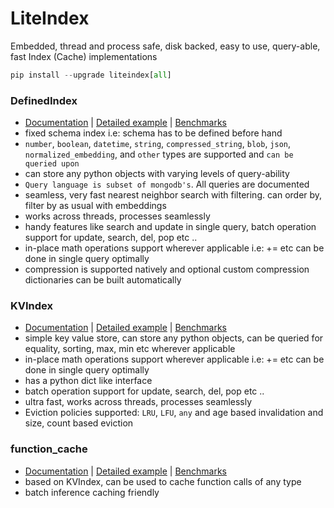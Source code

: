 # LiteIndex
Embedded, thread and process safe, disk backed, easy to use, query-able, fast Index (Cache) implementations

```python
pip install --upgrade liteindex[all]
```

### DefinedIndex
- [Documentation](https://github.com/notAI-tech/LiteIndex/blob/main/DefinedIndex.md) | [Detailed example](https://github.com/notAI-tech/LiteIndex/blob/main/examples/defined_index_example.py) | [Benchmarks](https://github.com/notAI-tech/LiteIndex/tree/main/benchmarks/DefinedIndex)
- fixed schema index i.e: schema has to be defined before hand
- `number`, `boolean`, `datetime`, `string`, `compressed_string`, `blob`, `json`, `normalized_embedding`, and `other` types are supported and `can be queried upon`
- can store any python objects with varying levels of query-ability
- `Query language is subset of mongodb's`. All queries are documented
- seamless, very fast nearest neighbor search with filtering. can order by, filter by as usual with embeddings
- works across threads, processes seamlessly
- handy features like search and update in single query, batch operation support for update, search, del, pop etc ..
- in-place math operations support wherever applicable i.e: += etc can be done in single query optimally
- compression is supported natively and optional custom compression dictionaries can be built automatically

### KVIndex
- [Documentation](https://github.com/notAI-tech/LiteIndex/blob/main/KVIndex.md) | [Detailed example](https://github.com/notAI-tech/LiteIndex/blob/main/examples/defined_index_example.py) | [Benchmarks](https://github.com/notAI-tech/LiteIndex/tree/main/benchmarks/DefinedIndex)
- simple key value store, can store any python objects, can be queried for equality, sorting, max, min etc wherever applicable
- in-place math operations support wherever applicable i.e: += etc can be done in single query optimally
- has a python dict like interface
- batch operation support for update, search, del, pop etc ..
- ultra fast, works across threads, processes seamlessly
- Eviction policies supported: `LRU`, `LFU`, `any` and age based invalidation and size, count based eviction

### function_cache
- [Documentation](https://github.com/notAI-tech/LiteIndex/blob/main/function_cache.md) | [Detailed example](https://github.com/notAI-tech/LiteIndex/blob/main/examples/function_cache_example.py) | [Benchmarks](https://github.com/notAI-tech/LiteIndex/tree/main/benchmarks/function_cache)
- based on KVIndex, can be used to cache function calls of any type
- batch inference caching friendly
